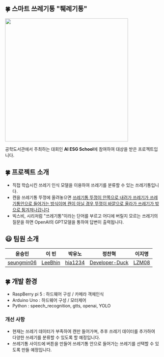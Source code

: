## 🍀 스마트 쓰레기통 "퉤레기통"
<img src="https://firebasestorage.googleapis.com/v0/b/microschool-gongdo.appspot.com/o/prod%2Fres%2F2024_AI-ESG-School%2FAI%20ESG%20%E1%84%8F%E1%85%B3%E1%86%AF%E1%84%85%E1%85%A2%E1%84%89%E1%85%B3%20%E1%84%8A%E1%85%A5%E1%86%B7%E1%84%82%E1%85%A6%E1%84%8B%E1%85%B5%E1%86%AF.png?alt=media&token=9326b902-354c-4024-8087-185cc770944c" style="width:400px"> 
<p>공학도서관에서 주최하는 대회인 <b>AI ESG School</b>에 참여하여 대상을 받은 프로젝트입니다.</p>


## 🍀 프로젝트 소개
- 직접 학습시킨 쓰레기 인식 모델을 이용하여 쓰레기를 분류할 수 있는 쓰레기통입니다.
- 캔을 쓰레기통 뚜껑에 올려놓으면 <ins>쓰레기통 뚜껑이 안쪽으로 내려가 쓰레기가 쓰레기통안으로 들어가는 방식이며 캔이 아닐 경우 뚜껑이 바깥으로 올라가 쓰레기가 밖으로 튕겨져나갑니다 </ins>
- 빅스비, 시리처럼 "쓰레기통"이라는 단어를 부르고 어디에 버릴지 모르는 쓰레기의 질문을 하면 OpenAI의 GPT모델을 통하여 답변이 출력됩니다.




 

## 😃 팀원 소개
|윤승민|이 빈|박유노|정찬혁|이지명|
|------|---|---|---|---|
|<a href="https://github.com/seungmin06">seungmin06</a>|<a href="https://github.com/LeeBhin">LeeBhin</a>|<a href="https://github.com/hia1234">hia1234</a>|<a href="https://github.com/Developer-Duck">Developer-Duck</a>|<a href="https://github.com/LZM08">LZM08</a>|


## 🍀 개발 환경
- RaspBerry pi 5 : 하드웨어 구성 / 카메라 객체인식
- Arduino Uno : 하드웨어 구성 / 모터제어
- Python : speech_recognition, gtts, openai, YOLO
  

### 개선 사항
- 현재는 쓰레기 데이터가 부족하여 캔만 들어가며, 추후 쓰레기 데이터를 추가하여 다양한 쓰레기를 분류할 수 있도록 할 예정입니다.
- 쓰레기통 사이드에 버튼을 만들어 쓰레기통 안으로 들어가는 쓰레기를 선택할 수 있도록 만들 예정입니다.
